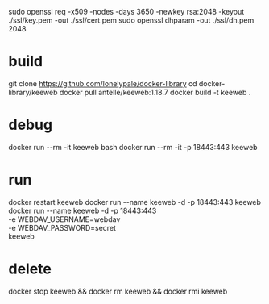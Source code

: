 sudo openssl req -x509 -nodes -days 3650 -newkey rsa:2048 -keyout ./ssl/key.pem -out ./ssl/cert.pem
sudo openssl dhparam -out ./ssl/dh.pem 2048

# build
git clone https://github.com/lonelypale/docker-library
cd docker-library/keeweb
docker pull antelle/keeweb:1.18.7
docker build -t keeweb .

# debug
docker run --rm -it keeweb bash
docker run --rm -it -p 18443:443 keeweb

# run
docker restart keeweb
docker run --name keeweb -d -p 18443:443 keeweb
docker run --name keeweb -d -p 18443:443 \
-e WEBDAV_USERNAME=webdav \
-e WEBDAV_PASSWORD=secret \
keeweb

# delete
docker stop keeweb && docker rm keeweb && docker rmi keeweb
